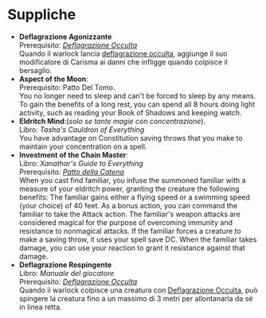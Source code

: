 # Suppliche

- **Deflagrazione Agonizzante**  
	Prerequisito: _[Deflagrazione Occulta](../../magie/lv0.md#deflagrazione-occulta)_  
  Quando il warlock lancia [deflagrazione occulta](../../magie/lv0.md#deflagrazione-occulta), aggiunge il suo modificatore di Carisma ai danni che infligge quando colpisce il bersaglio.
- **Aspect of the Moon**:   
  Prerequisito: Patto Del Tomo.  
	You no longer need to sleep and can't be forced to sleep by any means. To gain the benefits of a long rest, you can spend all 8 hours doing light activity, such as reading your Book of Shadows and keeping watch.
- **Eldritch Mind**:(_solo se tante magie con concentrazione_).  
	Libro: _Tasha's Cauldron of Everything_  
	You have advantage on Constitution saving throws that you make to maintain your concentration on a spell.
- **Investment of the Chain Master**:  
	Libro: _Xanathar's Guide to Everything_  
	Prerequisito: _[Patto della Catena](../Warlock/Patti.md#patto-della-catena)_  
	When you cast find familiar, you infuse the summoned familiar with a measure of your eldritch power, granting the creature the following benefits:
	The familiar gains either a flying speed or a swimming speed (your choice) of 40 feet.
	As a bonus action, you can command the familiar to take the Attack action.
	The familiar's weapon attacks are considered magical for the purpose of overcoming immunity and resistance to nonmagical attacks.
	If the familiar forces a creature to make a saving throw, it uses your spell save DC.
	When the familiar takes damage, you can use your reaction to grant it resistance against that damage.
- **Deflagrazione Respingente**  
  Libro: _Manuale del giocatore_  
	Prerequisito: _[Deflagrazione Occulta](../../magie/lv0.md#deflagrazione-occulta)_  
	Quando il warlock colpisce una creatura con [Deflagrazione Occulta](../../magie/lv0.md#deflagrazione-occulta), può spingere la creatura fino a un massimo di 3 metri per allontanarla da sé in linea retta.